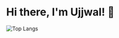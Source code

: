 # Hi there, I'm Ujjwal! 👋


![Top Langs](https://github-readme-stats.vercel.app/api/top-langs/?username=ujjwalm1999&layout=compact&theme=catppuccin_latte&langs_count=10)
